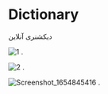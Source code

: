 # Dictionary
دیکشنری آنلاین





![1](https://user-images.githubusercontent.com/101221304/173012147-57e32237-9a88-4f7c-ae2b-f265ab5198e8.png)
.

![2](https://user-images.githubusercontent.com/101221304/173012168-763e62c9-c653-4aad-9639-ecc63a69fa52.png)
.

![Screenshot_1654845416](https://user-images.githubusercontent.com/101221304/173012177-72cc1f29-33f7-4bb9-80a6-e5f6cda61676.png)
.

